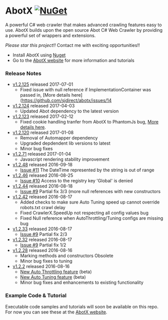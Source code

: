 # AbotX [![NuGet](https://img.shields.io/nuget/v/Abotx.svg)](https://www.nuget.org/packages/Abotx/)

A powerful C# web crawler that makes advanced crawling features easy to use. AbotX builds upon the open source Abot C# Web Crawler by providing a powerful set of wrappers and extensions.

*Please star this project!!* Contact me with exciting opportunities!!

* Install AbotX using [Nuget](https://www.nuget.org/packages/AbotX/)
* Go to the [AbotX website](https://abotx.org) for more information and tutorials

### Release Notes ###
  * [v1.2.125](https://www.nuget.org/packages/AbotX/1.2.125) released 2017-07-01
    * Fixed issue with null reference if ImplementationContainer was passed in, [More details here](https://github.com/sjdirect/abotx/issues/14
  * [v1.2.124](https://www.nuget.org/packages/AbotX/1.2.124) released 2017-04-03
    * Updated Abot dependency to the latest version
  * [v1.2.123](https://www.nuget.org/packages/AbotX/1.2.123) released 2017-02-12
    * Fixed cookie handling tranfer from AbotX to PhantomJs bug, [More details here](https://github.com/sjdirect/abotx/issues/13).
  * [v1.2.120](https://www.nuget.org/packages/AbotX/1.2.120) released 2017-01-08
    * Removal of Automapper dependency
    * Upgraded depdendent lib versions to latest
    * Minor bug fixes
  * [v1.2.71](https://www.nuget.org/packages/AbotX/1.2.71) released 2017-01-04
    * Javascript rendering stability improvement
  * [v1.2.48](https://www.nuget.org/packages/AbotX/1.2.48) released 2016-09-18
    * [Issue #11](https://github.com/sjdirect/abotx/issues/11) The DateTime represented by the string is out of range
  * [v1.2.46](https://www.nuget.org/packages/AbotX/1.2.46) released 2016-08-25
    * [Issue #10](https://github.com/sjdirect/abotx/issues/10) Access to the registry key 'Global' is denied
  * [v1.2.44](https://www.nuget.org/packages/AbotX/1.2.44) released 2016-08-18
    * [Issue #9](https://github.com/sjdirect/abotx/issues/9) Partial fix 3/3 (more null references with new constructors
  * [v1.2.42](https://www.nuget.org/packages/AbotX/1.2.42) released 2016-08-17
    * Added checks to make sure Auto Tuning speed up cannot override robots.txt crawl delay
    * Fixed CrawlerX.SpeedUp not respecting all config values bug
    * Fixed Null reference when AutoThrottling/Tuning configs are missing bug
  * [v1.2.33](https://www.nuget.org/packages/AbotX/1.2.33) released 2016-08-17
    * [Issue #9](https://github.com/sjdirect/abotx/issues/9) Partial fix 2/3
  * [v1.2.32](https://www.nuget.org/packages/AbotX/1.2.32) released 2016-08-17
    * [Issue #9](https://github.com/sjdirect/abotx/issues/9) Partial fix 1/2
  * [v1.2.28](https://www.nuget.org/packages/AbotX/1.2.28) released 2016-08-16
    * Marking methods and constructors Obsolete
    * Minor bug fixes to tuning
  * [v1.2.2](https://www.nuget.org/packages/AbotX/1.2.2) released 2016-08-16
    * [New Auto Throttling feature](https://abotx.org/Learn/AutoThrottling) (beta)
    * [New Auto Tuning feature](https://abotx.org/Learn/AutoTuning) (beta)
    * Minor bug fixes and enhancements to existing functionality

### Example Code & Tutorial ###
Executable code samples and tutorials will soon be available on this repo. For now you can see these at the [AbotX website](https://abotx.org).
